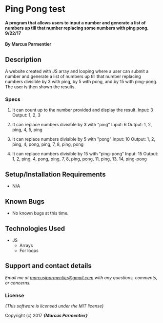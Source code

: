 # Ping Pong test

#### A program that allows users to input a number and generate a list of numbers up till that number replacing some numbers with ping pong. 9/22/17

#### By **Marcus Parmentier**

## Description

A website created with JS array and looping where a user can submit a number and generate a list of numbers up till that number replacing numbers divisible by 3 with ping, by 5 with pong, and by 15 with ping-pong. The user is then shown the results.


### Specs

1. It can count up to the number provided and display the result.
Input: 3
Output: 1, 2, 3

2. It can replace numbers divisible by 3 with "ping"
Input: 6
Output: 1, 2, ping, 4, 5, ping

3. It can replace numbers divisible by 5 with "pong"
Input: 10
Output: 1, 2, ping, 4, pong, ping, 7, 8, ping, pong

4. It can replace numbers divisible by 15 with "ping-pong"
Input: 15
Output: 1, 2, ping, 4, pong, ping, 7, 8, ping, pong, 11, ping, 13, 14, ping-pong

## Setup/Installation Requirements

* N/A

## Known Bugs
* No known bugs at this time.

## Technologies Used
* JS
  * Arrays
  * For loops


## Support and contact details

_Email me at marcusjparmentier@gmail.com with any questions, comments, or concerns._

### License

*{This software is licensed under the MIT license}*

Copyright (c) 2017 **_{Marcus Parmentier}_**
